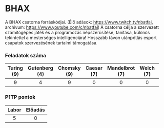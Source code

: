 # BHAX

A BHAX csatorna forráskódjai. 
(Élő adások: https://www.twitch.tv/nbatfai, archívum: https://www.youtube.com/c/nbatfai)
A csatorna célja a szervezett számítógépes játék és a programozás népszerűsítése, tanítása, különös tekintettel a mesterséges intelligenciára! 
Hosszabb távon utánpótlás esport csapatok szervezésének tartalmi támogatása. 


### Feladatok száma
|Turing (9)|Gutenberg (4)|Chomsky (9)|Caesar (7)|Mandelbrot (7)|Welch (7)|Conway (5)|Schwarzenegger (4)|Chaitin (4)|
|:-------:|:-------:|:-------:|:-------:|:-------:|:-------:|:-------:|:-------:|:-------:|
|9|4|9|0|0|0|0|0|0|

### P1TP pontok
|Labor| Előadás|
|:---:|:---:|
|5|0|
